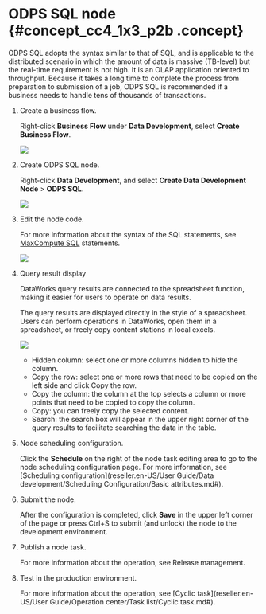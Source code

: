 # ODPS SQL node {#concept_cc4_1x3_p2b .concept}

ODPS SQL adopts the syntax similar to that of SQL, and is applicable to the distributed scenario in which the amount of data is massive \(TB-level\) but the real-time requirement is not high. It is an OLAP application oriented to throughput. Because it takes a long time to complete the process from preparation to submission of a job, ODPS SQL is recommended if a business needs to handle tens of thousands of transactions.

1.  Create a business flow.

    Right-click **Business Flow** under **Data Development**, select **Create Business Flow**.

    ![](http://static-aliyun-doc.oss-cn-hangzhou.aliyuncs.com/assets/img/16292/15389901127651_en-US.png)

2.  Create ODPS SQL node.

    Right-click **Data Development**, and select **Create Data Development Node** \> **ODPS SQL**.

    ![](http://static-aliyun-doc.oss-cn-hangzhou.aliyuncs.com/assets/img/16293/15389901127679_en-US.png)

3.  Edit the node code.

    For more information about the syntax of the SQL statements, see [MaxCompute SQL](https://www.alibabacloud.com/help/doc-detail/27860.htm) statements.

    ![](http://static-aliyun-doc.oss-cn-hangzhou.aliyuncs.com/assets/img/16293/15389901127680_en-US.png)

4.  Query result display

    DataWorks query results are connected to the spreadsheet function, making it easier for users to operate on data results.

    The query results are displayed directly in the style of a spreadsheet. Users can perform operations in DataWorks, open them in a spreadsheet, or freely copy content stations in local excels.

    ![](http://static-aliyun-doc.oss-cn-hangzhou.aliyuncs.com/assets/img/16335/15389901128260_en-US.png)

    -   Hidden column: select one or more columns hidden to hide the column.
    -   Copy the row: select one or more rows that need to be copied on the left side and click Copy the row.
    -   Copy the column: the column at the top selects a column or more points that need to be copied to copy the column.
    -   Copy: you can freely copy the selected content.
    -   Search: the search box will appear in the upper right corner of the query results to facilitate searching the data in the table.
5.  Node scheduling configuration.

    Click the **Schedule** on the right of the node task editing area to go to the node scheduling configuration page. For more information, see [Scheduling configuration](reseller.en-US/User Guide/Data development/Scheduling Configuration/Basic attributes.md#).

6.  Submit the node.

    After the configuration is completed, click **Save** in the upper left corner of the page or press Ctrl+S to submit \(and unlock\) the node to the development environment.

7.  Publish a node task.

    For more information about the operation, see Release management.

8.  Test in the production environment.

    For more information about the operation, see [Cyclic task](reseller.en-US/User Guide/Operation center/Task list/Cyclic task.md#).


